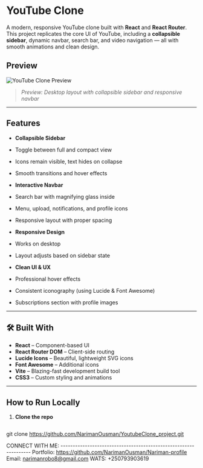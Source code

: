 
#  YouTube Clone

A modern, responsive YouTube clone built with **React** and **React Router**. This project replicates the core UI of YouTube, including a **collapsible sidebar**, dynamic navbar, search bar, and video navigation — all with smooth animations and clean design.




##  Preview

![YouTube Clone Preview](screenshots/preview.png)

> *Preview: Desktop layout with collapsible sidebar and responsive navbar*

---

## Features

-  **Collapsible Sidebar**  
  - Toggle between full and compact view
  - Icons remain visible, text hides on collapse
  - Smooth transitions and hover effects

-  **Interactive Navbar**  
  - Search bar with magnifying glass inside
  - Menu, upload, notifications, and profile icons
  - Responsive layout with proper spacing



-  **Responsive Design**  
  - Works on desktop
  - Layout adjusts based on sidebar state

-  **Clean UI & UX**  
  - Professional hover effects
  - Consistent iconography (using Lucide & Font Awesome)
  - Subscriptions section with profile images

---

## 🛠 Built With

- **React** – Component-based UI
- **React Router DOM** – Client-side routing
- **Lucide Icons** – Beautiful, lightweight SVG icons
- **Font Awesome** – Additional icons
- **Vite** – Blazing-fast development build tool
- **CSS3** – Custom styling and animations

---

##  How to Run Locally

1. **Clone the repo**
   ```bash
  git clone https://github.com/NarimanOusman/YoutubeClone_project.git

CONNECT WITH ME: -----------------------------------------------------------------
  Portfolio: https://github.com/NarimanOusman/Nariman-profile
   Email: narimanrobo8@gmail.com 
   WATS: +250793903619
     

 
